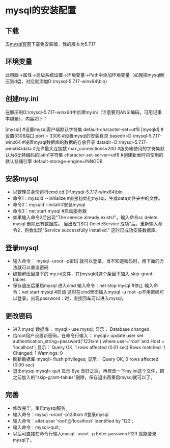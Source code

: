 # mysql的安装配置

## 下载
去[mysql官网](https://dev.mysql.com/downloads/mysql/)下载免安装版，我的版本为5.7.17

## 环境变量
此电脑->属性->高级系统设置->环境变量->Path中添加环境变量（如我把mysql解压到d盘，对应就添加D:\mysql-5.7.17-winx64\bin）

## 创建my.ini
在解压的D:\mysql-5.7.17-winx64中新建my.ini（注意要用ANSI编码，可用记事本编辑），内容如下：

[mysql]
#设置mysql客户端默认字符集
default-character-set=utf8 
[mysqld]
#设置3306端口
port = 3306 
#设置mysql的安装目录
basedir=D:\mysql-5.7.17-winx64
#设置mysql数据库的数据的存放目录
datadir=D:\mysql-5.7.17-winx64\data
#允许最大连接数
max_connections=200
#服务端使用的字符集默认为8比特编码的latin1字符集
character-set-server=utf8
#创建新表时将使用的默认存储引擎
default-storage-engine=INNODB

## 安装mysql
* 以管理员身份运行cmd
cd D:\mysql-5.7.17-winx64\bin
* 命令1：mysqld --initialize   #直接初始化mysql，生成data文件夹中的文件。
* 命令2：mysqld -install       #安装mysql
* 命令3：net start mysql       #启动服务器
* 如果输入命令2后出现"The service already exists!"，输入命令sc delete mysql 删除已有数据库。
当出现"[SC] DeleteService 成功"后，重新输入命令2，则会出现"Service successfully installed."
这时已成功安装数据库。

## 登录mysql
* 输入命令： mysql -uroot -p密码 就可以登录，当不知道密码时，用下面的方法就可以重设密码
* 编辑解压目录下的 my.ini文件，在[mysqld]这个条目下加入
skip-grant-tables
* 保存退出后重启mysql
进入cmd
输入命令：net stop mysql    #停止
输入命令：net start mysql   #启动
这时在cmd里面输入mysql -u root -p不用密码可以登录。出现password：时，直接回车可以进入mysql。

## 更改密码
* 进入mysql 数据库：
mysql> use mysql;
显示：
Database changed
* 给root用户设置新密码，在命令行输入：
mysql> update user set authentication_string=password('123txm') where user='root' and Host = 'localhost';
显示：
Query OK, 1 rows affected (0.01 sec)
Rows matched: 1 Changed: 1 Warnings: 0
* 刷新数据库
mysql> flush privileges;
显示：
Query OK, 0 rows affected (0.00 sec)
* 退出mysql
mysql> quit
显示
Bye
改好之后，再修改一下my.ini这个文件，把之前加入的"skip-grant-tables"删除，保存退出再重启mysql就可以了。

## 完善
* 修改完毕。重启mysql服务。
* 输入命令：mysql -uroot -p123txm    #登录mysql
* 输入命令：alter user 'root'@'localhost' identified by '123';
* 输入命令：mysql>quit;
* 以后可直接在命令行输入mysql -uroot -p
Enter password:123
就能登录mysql了。
